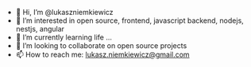 - 👋 Hi, I’m @lukaszniemkiewicz
- 👀 I’m interested in open source, frontend, javascript backend, nodejs, nestjs, angular
- 🌱 I’m currently learning life ...
- 💞️ I’m looking to collaborate on open source projects
- 📫 How to reach me: lukasz.niemkiewicz@gmail.com

<!---
lukaszniemkiewicz/lukaszniemkiewicz is a ✨ special ✨ repository because its `README.md` (this file) appears on your GitHub profile.
You can click the Preview link to take a look at your changes.
--->

